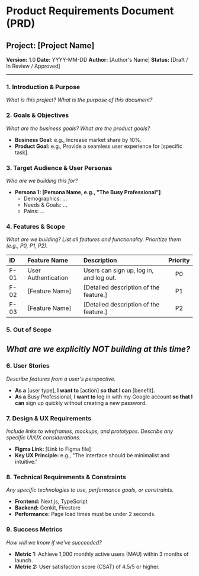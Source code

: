 
# Product Requirements Document (PRD)

## Project: [Project Name]
**Version:** 1.0
**Date:** YYYY-MM-DD
**Author:** [Author's Name]
**Status:** [Draft / In Review / Approved]

---

### 1. Introduction & Purpose
*What is this project? What is the purpose of this document?*

### 2. Goals & Objectives
*What are the business goals? What are the product goals?*
- **Business Goal:** e.g., Increase market share by 10%.
- **Product Goal:** e.g., Provide a seamless user experience for [specific task].

### 3. Target Audience & User Personas
*Who are we building this for?*
- **Persona 1: [Persona Name, e.g., "The Busy Professional"]**
  - Demographics: ...
  - Needs & Goals: ...
  - Pains: ...

### 4. Features & Scope
*What are we building? List all features and functionality. Prioritize them (e.g., P0, P1, P2).*

| ID  | Feature Name               | Description                               | Priority |
| :-- | :------------------------- | :---------------------------------------- | :------: |
| F-01| User Authentication        | Users can sign up, log in, and log out.   |    P0    |
| F-02| [Feature Name]             | [Detailed description of the feature.]    |    P1    |
| F-03| [Feature Name]             | [Detailed description of the feature.]    |    P2    |

### 5. Out of Scope
*What are we explicitly NOT building at this time?*
-

### 6. User Stories
*Describe features from a user's perspective.*
- **As a** [user type], **I want to** [action] **so that I can** [benefit].
- **As a** Busy Professional, **I want to** log in with my Google account **so that I can** sign up quickly without creating a new password.

### 7. Design & UX Requirements
*Include links to wireframes, mockups, and prototypes. Describe any specific UI/UX considerations.*
- **Figma Link:** [Link to Figma file]
- **Key UX Principle:** e.g., "The interface should be minimalist and intuitive."

### 8. Technical Requirements & Constraints
*Any specific technologies to use, performance goals, or constraints.*
- **Frontend:** Next.js, TypeScript
- **Backend:** Genkit, Firestore
- **Performance:** Page load times must be under 2 seconds.

### 9. Success Metrics
*How will we know if we've succeeded?*
- **Metric 1:** Achieve 1,000 monthly active users (MAU) within 3 months of launch.
- **Metric 2:** User satisfaction score (CSAT) of 4.5/5 or higher.
